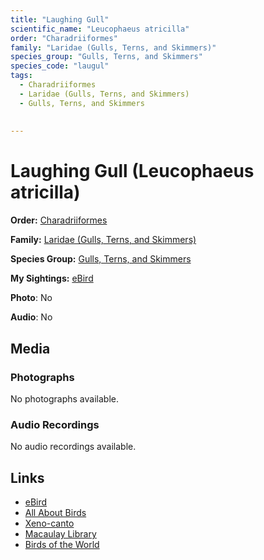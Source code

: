 ```yaml
---
title: "Laughing Gull"
scientific_name: "Leucophaeus atricilla"
order: "Charadriiformes"
family: "Laridae (Gulls, Terns, and Skimmers)"
species_group: "Gulls, Terns, and Skimmers"
species_code: "laugul"
tags: 
  - Charadriiformes
  - Laridae (Gulls, Terns, and Skimmers)
  - Gulls, Terns, and Skimmers
  
  
---
```


# Laughing Gull (Leucophaeus atricilla)

**Order:** [Charadriiformes](/tags/charadriiformes)

**Family:** [Laridae (Gulls, Terns, and Skimmers)](/tags/laridae-gulls-terns-and-skimmers)

**Species Group:** [Gulls, Terns, and Skimmers](/tags/gulls-terns-and-skimmers)

**My Sightings:** [eBird](https://ebird.org/lifelist?r=world&time=life&spp=laugul)

**Photo**: No 

**Audio**: No

## Media
### Photographs
No photographs available.

### Audio Recordings
No audio recordings available.

## Links
* [eBird](https://ebird.org/species/laugul) 
* [All About Birds](https://www.allaboutbirds.org/guide/laugul) 
* [Xeno-canto](https://www.xeno-canto.org/species/leucophaeus-atricilla) 
* [Macaulay Library](https://search.macaulaylibrary.org/catalog?taxonCode=laugul&sort=rating_rank_desc)
* [Birds of the World](https://birdsoftheworld.org/bow/species/laugul)
